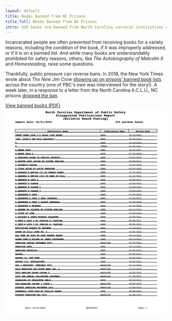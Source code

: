 ```yaml
---
layout: default
title: Books Banned from NC Prisons
title_full: Books Banned from NC Prisons
intro: 839 books are banned from North Carolina carceral institutions as of February 2022.
---
```


<div class="banned-books">
	<div class="content-container-width">
		<p>Incarcerated people are often prevented from receiving books for a variety reasons, including the condition of the book, if it was improperly addressed, or if it is on a banned list. And while many books are understandably prohibited for safety reasons, others, like <i>The Autobiography of Malcolm X</i> and <i>Homesteading</i>, raise some questions.</p>
		<p>Thankfully, public pressure can reverse bans. In 2018, the New York Times wrote about <i>The New Jim Crow</i> <a href="https://www.nytimes.com/2018/01/18/us/new-jim-crow-book-ban-prison.html">showing up on prisons' banned book lists</a> across the country (one of PBC's own was interviewed for the story!). A week later, in a response to a letter from the North Carolina A.C.L.U., NC prisons <a href="https://www.nytimes.com/2018/01/24/us/new-jim-crow-north-carolina.html">dropped the ban</a>.</p>
		<p></p>
		<a href="/img/resource-banned-books-2022.pdf" class="btn-secondary">View banned books (PDF)</a>
	</div>
	<div class="screenshot">
		<a href="/img/resource-banned-books-2022.pdf">
			<img src="/img/banned-books.png">
		</a>
	</div>
</div>

